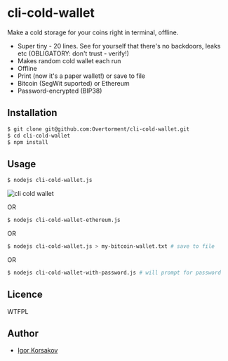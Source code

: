# cli-cold-wallet

Make a cold storage for your coins right in terminal, offline.

* Super tiny - 20 lines. See for yourself that there's no backdoors, leaks etc (OBLIGATORY: don't trust - verify!)
* Makes random cold wallet each run
* Offline
* Print (now it's a paper wallet!) or save to file
* Bitcoin (SegWit suported) or Ethereum
* Password-encrypted (BIP38)

## Installation

```bash
$ git clone git@github.com:Overtorment/cli-cold-wallet.git
$ cd cli-cold-wallet
$ npm install
```

## Usage

```bash
$ nodejs cli-cold-wallet.js 
```
![cli cold wallet](https://user-images.githubusercontent.com/1913337/31740872-41a05660-b45b-11e7-88a9-2dcd3890b437.png "Screenshot")

OR

```bash
$ nodejs cli-cold-wallet-ethereum.js 
```

OR

```bash
$ nodejs cli-cold-wallet.js > my-bitcoin-wallet.txt # save to file
```

OR

```bash
$ nodejs cli-cold-wallet-with-password.js # will prompt for password
```

## Licence

WTFPL

## Author

* [Igor Korsakov](http://igorkorsakov.com)
